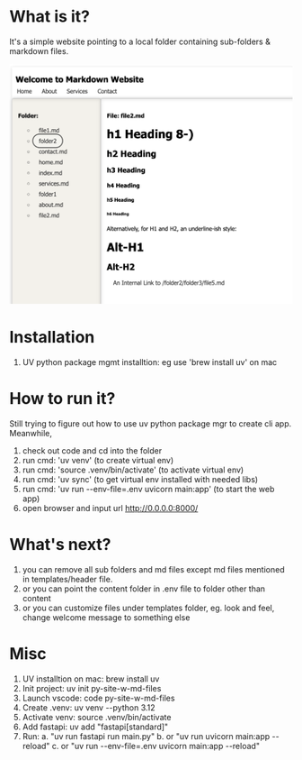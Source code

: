 # What is it? 
It's a simple website pointing to a local folder containing sub-folders & markdown files. 

![alt text](screen.png)

# Installation 
1. UV python package mgmt installtion: eg use 'brew install uv' on mac

# How to run it? 
Still trying to figure out how to use uv python package mgr to create cli app. Meanwhile,  
1. check out code and cd into the folder 
2. run cmd: 'uv venv' (to create virtual env)
3. run cmd: 'source .venv/bin/activate' (to activate virtual env)
4. run cmd: 'uv sync' (to get virtual env installed with needed libs)
5. run cmd: 'uv run --env-file=.env uvicorn main:app' (to start the web app)
6. open browser and input url http://0.0.0.0:8000/

# What's next? 
1. you can remove all sub folders and md files except md files mentioned in templates/header file. 
2. or you can point the content folder in .env file to folder other than content
3. or you can customize files under templates folder, eg. look and feel, change welcome message to something else

# Misc
1. UV installtion on mac: brew install uv
2. Init project: uv init py-site-w-md-files
3. Launch vscode: code py-site-w-md-files
4. Create .venv: uv venv --python 3.12
5. Activate venv: source .venv/bin/activate
6. Add fastapi: uv add "fastapi[standard]"
8. Run: 
    a. "uv run fastapi run main.py"
    b. or "uv run uvicorn main:app --reload"
    c. or "uv run --env-file=.env uvicorn main:app --reload"





